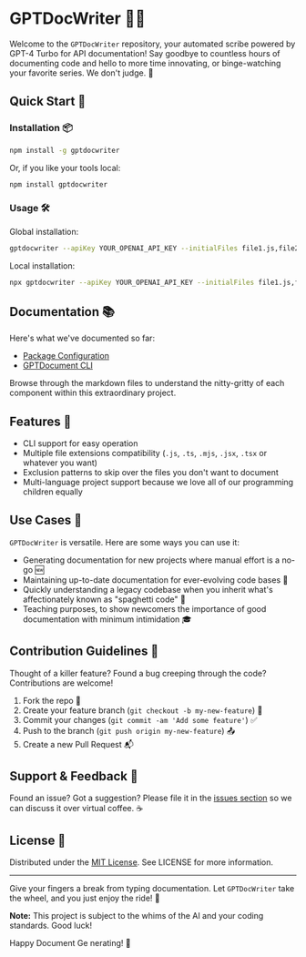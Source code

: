 # GPTDocWriter 📄✨

Welcome to the `GPTDocWriter` repository, your automated scribe powered by GPT-4 Turbo for API documentation! Say goodbye to countless hours of documenting code and hello to more time innovating, or binge-watching your favorite series. We don't judge. 🚀

## Quick Start 🚦

### Installation 📦

```sh
npm install -g gptdocwriter
```

Or, if you like your tools local:

```sh
npm install gptdocwriter
```

### Usage 🛠️

Global installation:

```sh
gptdocwriter --apiKey YOUR_OPENAI_API_KEY --initialFiles file1.js,file2.js
```

Local installation:

```sh
npx gptdocwriter --apiKey YOUR_OPENAI_API_KEY --initialFiles file1.js,file2.js
```

## Documentation 📚

Here's what we've documented so far:

- [Package Configuration](package.json.md)
- [GPTDocument CLI](gptdocument.js.md)

Browse through the markdown files to understand the nitty-gritty of each component within this extraordinary project.

## Features 🌟

- CLI support for easy operation
- Multiple file extensions compatibility (`.js`, `.ts`, `.mjs`, `.jsx`, `.tsx` or whatever you want)
- Exclusion patterns to skip over the files you don't want to document
- Multi-language project support because we love all of our programming children equally

## Use Cases 🛒

`GPTDocWriter` is versatile. Here are some ways you can use it:

- Generating documentation for new projects where manual effort is a no-go 🆕
- Maintaining up-to-date documentation for ever-evolving code bases 🔄
- Quickly understanding a legacy codebase when you inherit what's affectionately known as "spaghetti code" 🍝
- Teaching purposes, to show newcomers the importance of good documentation with minimum intimidation 🎓

## Contribution Guidelines 👥

Thought of a killer feature? Found a bug creeping through the code? Contributions are welcome!

1. Fork the repo 🍴
2. Create your feature branch (`git checkout -b my-new-feature`) 🌱
3. Commit your changes (`git commit -am 'Add some feature'`) ✅
4. Push to the branch (`git push origin my-new-feature`) 📤
5. Create a new Pull Request 📬

## Support & Feedback 📢

Found an issue? Got a suggestion? Please file it in the [issues section](https://github.com/YourUsername/gptdocwriter/issues) so we can discuss it over virtual coffee. ☕

## License 📜

Distributed under the [MIT License](LICENSE.md). See LICENSE for more information.

---

Give your fingers a break from typing documentation. Let `GPTDocWriter` take the wheel, and you just enjoy the ride! 🎢

**Note:** This project is subject to the whims of the AI and your coding standards. Good luck!

Happy Document Ge nerating! 🎉